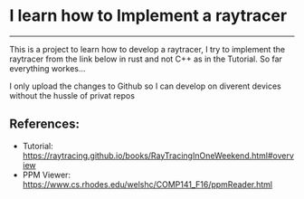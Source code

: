 # I learn how to Implement a raytracer
---

This is a project to learn how to develop a raytracer, I try to implement the raytracer from the link below in rust and not C++ as in the Tutorial.
So far everything workes...

I only upload the changes to Github so I can develop on diverent devices without the hussle of privat repos

## References:
 - Tutorial: https://raytracing.github.io/books/RayTracingInOneWeekend.html#overview
 - PPM Viewer: https://www.cs.rhodes.edu/welshc/COMP141_F16/ppmReader.html


